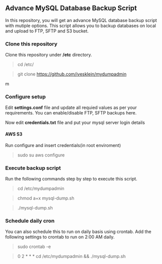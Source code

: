 ## Advance MySQL Database Backup Script

In this repository, you will get an advance MySQL database backup script with mutiple options. This script allows you to backup databases on local and upload to FTP, SFTP and S3 bucket. 

### Clone this repository

Clone this repository under **/etc** directory.

> cd /etc/

> git clone https://github.com/ivesklein/mydumpadmin

m
### Configure setup

Edit **settings.conf** file and update all requied values as per your requirements. You can enable/disable FTP, SFTP backups here.

Now edit **credentials.txt** file and put your mysql server login details

#### AWS S3

Run configure and insert credentials(in root enviroment)

> sudo su
> aws configure


### Execute backup script

Run the following commands step by step to execute this script.

> cd /etc/mydumpadmin

> chmod a+x mysql-dump.sh

> ./mysql-dump.sh


### Schedule daily cron

You can also schedule this to run on daily basis using crontab. Add the following settings to crontab to run on 2:00 AM daily.

> sudo crontab -e

> 0 2 * * * cd /etc/mydumpadmin && ./mysql-dump.sh